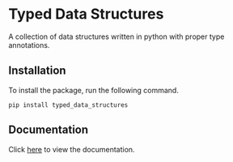# Typed Data Structures

A collection of data structures written in python with proper type annotations.

## Installation

To install the package, run the following command.

```
pip install typed_data_structures
```

## Documentation

Click [here](https://github.com/) to view the documentation.
